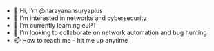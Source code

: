 - 👋 Hi, I’m @narayanansuryaplus
- 👀 I’m interested in networks and cybersecurity
- 🌱 I’m currently learning eJPT
- 💞️ I’m looking to collaborate on network automation and bug hunting
- 📫 How to reach me - hit me up anytime

<!---
narayanansuryaplus/narayanansuryaplus is a ✨ special ✨ repository because its `README.md` (this file) appears on your GitHub profile.
You can click the Preview link to take a look at your changes.
--->
